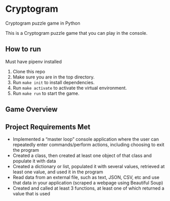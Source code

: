 # Cryptogram
Cryptogram puzzle game in Python

This is a Cryptogram puzzle game that you can play in the console.

## How to run
Must have pipenv installed
1. Clone this repo
2. Make sure you are in the top directory.
2. Run `make init` to install dependencies.
3. Run `make activate` to activate the virtual environment.
4. Run `make run` to start the game.

## Game Overview


## Project Requirements Met
- Implemented a “master loop” console application where the user can repeatedly enter commands/perform actions, including choosing to exit the program
- Created a class, then created at least one object of that class and populate it with data
- Created a dictionary or list, populated it with several values, retrieved at least one value, and used it in the program
- Read data from an external file, such as text, JSON, CSV, etc and use that data in your application (scraped a webpage using Beautiful Soup)
- Created and called at least 3 functions, at least one of which returned a value that is used

